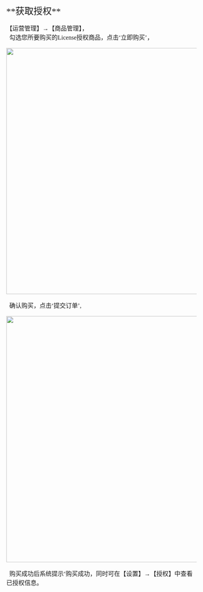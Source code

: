 

  <p id="获取授权"></p>
 <font face="方正正黑简体" size=5 >**获取授权**  </font> 
 </br></br>
<font face="中易宋体" size=3>【运营管理】→【商品管理】，
</br>&ensp;勾选您所要购买的License授权商品，点击‘立即购买’，
</font>
</br></br>
<img src="https://oneprocloud.oss-cn-beijing.aliyuncs.com/image_hm_saas/6.png" width="650">
</br></br>
<font face="中易宋体" size=3>&ensp;确认购买，点击‘提交订单’,
</font>
</br></br>
<img src="https://oneprocloud.oss-cn-beijing.aliyuncs.com/image_hm_saas/7.png" width="650">
</br></br>
<font face="中易宋体" size=3>&ensp;购买成功后系统提示‘购买成功，同时可在【设置】→【授权】中查看已授权信息。
</font>
 